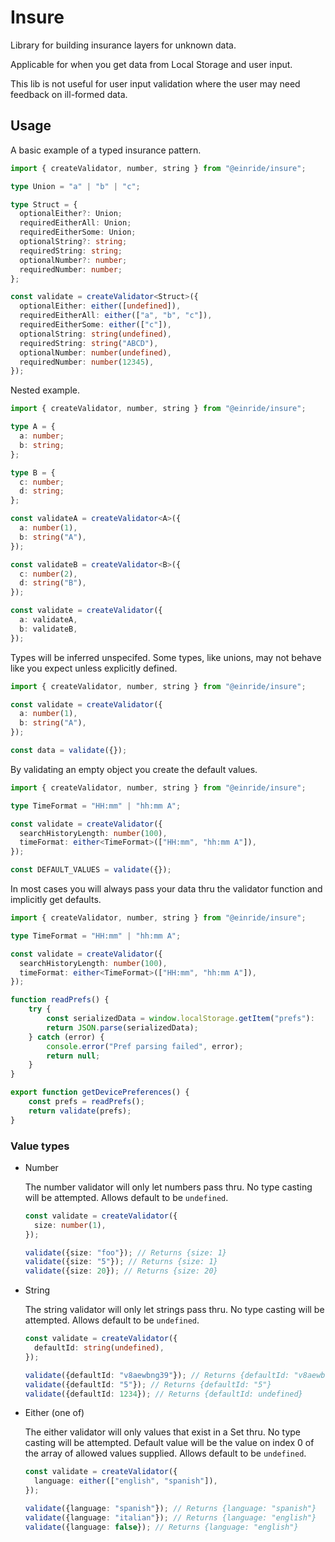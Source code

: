 # Insure

Library for building insurance layers for unknown data.

Applicable for when you get data from Local Storage and user input.

This lib is not useful for user input validation where the user may need feedback on ill-formed data.

## Usage

A basic example of a typed insurance pattern.

```ts
import { createValidator, number, string } from "@einride/insure";

type Union = "a" | "b" | "c";

type Struct = {
  optionalEither?: Union;
  requiredEitherAll: Union;
  requiredEitherSome: Union;
  optionalString?: string;
  requiredString: string;
  optionalNumber?: number;
  requiredNumber: number;
};

const validate = createValidator<Struct>({
  optionalEither: either([undefined]),
  requiredEitherAll: either(["a", "b", "c"]),
  requiredEitherSome: either(["c"]),
  optionalString: string(undefined),
  requiredString: string("ABCD"),
  optionalNumber: number(undefined),
  requiredNumber: number(12345),
});
```

Nested example.

```ts
import { createValidator, number, string } from "@einride/insure";

type A = {
  a: number;
  b: string;
};

type B = {
  c: number;
  d: string;
};

const validateA = createValidator<A>({
  a: number(1),
  b: string("A"),
});

const validateB = createValidator<B>({
  c: number(2),
  d: string("B"),
});

const validate = createValidator({
  a: validateA,
  b: validateB,
});
```

Types will be inferred unspecifed. Some types, like unions, may not behave like you expect unless explicitly defined.

```ts
import { createValidator, number, string } from "@einride/insure";

const validate = createValidator({
  a: number(1),
  b: string("A"),
});

const data = validate({});
```

By validating an empty object you create the default values.

```ts
import { createValidator, number, string } from "@einride/insure";

type TimeFormat = "HH:mm" | "hh:mm A";

const validate = createValidator({
  searchHistoryLength: number(100),
  timeFormat: either<TimeFormat>(["HH:mm", "hh:mm A"]),
});

const DEFAULT_VALUES = validate({});
```

In most cases you will always pass your data thru the validator function and implicitly get defaults. 

```ts
import { createValidator, number, string } from "@einride/insure";

type TimeFormat = "HH:mm" | "hh:mm A";

const validate = createValidator({
  searchHistoryLength: number(100),
  timeFormat: either<TimeFormat>(["HH:mm", "hh:mm A"]),
});

function readPrefs() {
    try {
        const serializedData = window.localStorage.getItem("prefs"):
        return JSON.parse(serializedData);
    } catch (error) {
        console.error("Pref parsing failed", error);
        return null;
    }
}

export function getDevicePreferences() {
    const prefs = readPrefs();
    return validate(prefs);
}
```

### Value types

* Number
  
  The number validator will only let numbers pass thru. 
  No type casting will be attempted.
  Allows default to be `undefined`.
  
  ```ts
  const validate = createValidator({
    size: number(1),
  });
  
  validate({size: "foo"}); // Returns {size: 1}
  validate({size: "5"}); // Returns {size: 1}
  validate({size: 20}); // Returns {size: 20}
  ```

* String
  
  The string validator will only let strings pass thru. 
  No type casting will be attempted.
  Allows default to be `undefined`.
  
  ```ts
  const validate = createValidator({
    defaultId: string(undefined),
  });
  
  validate({defaultId: "v8aewbng39"}); // Returns {defaultId: "v8aewbng39"}
  validate({defaultId: "5"}); // Returns {defaultId: "5"}
  validate({defaultId: 1234}); // Returns {defaultId: undefined}
  ```
  
* Either (one of)
  
  The either validator will only values that exist in a Set thru.
  No type casting will be attempted.
  Default value will be the value on index 0 of the array of allowed values supplied.
  Allows default to be `undefined`.
  
  ```ts
  const validate = createValidator({
    language: either(["english", "spanish"]),
  });
  
  validate({language: "spanish"}); // Returns {language: "spanish"}
  validate({language: "italian"}); // Returns {language: "english"}
  validate({language: false}); // Returns {language: "english"}
  ```
